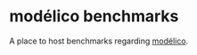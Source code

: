 # modélico benchmarks

A place to host benchmarks regarding [modélico](https://github.com/javiercejudo/modelico).
